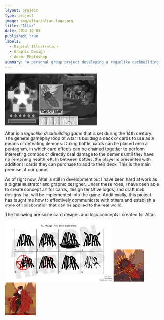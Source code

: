 ```yaml
---
layout: project
type: project
image: img/altar/altar-logo.png
title: "Altar"
date: 2024-10-03
published: true
labels:
  - Digital Illustration
  - Graphic Design
  - Adobe Photoshop
summary: "A personal group project developing a roguelike deckbuilding game."
---
```


<img class="img-fluid" width="300px" src="../img/altar/Altar_Demo.jpg">

Altar is a _roguelike deckbuilding game_ that is set during the 14th century. The general gameplay loop of Altar is building a deck of cards to use as a means of defeating demons. During battle, cards can be placed onto a pentagram, in which card effects can be chained together to perform interesting combos or directly deal damage to the demons until they have no remaining health left. In between battles, the player is presented with additional cards they can purchase to add to their deck. This is the main premise of our game.

As of right now, Altar is still in development but I have been hard at work as a digital illustrator and graphic designer. Under these roles, I have been able to create concept art for cards, design tentative logos, and draft mob designs that will be implemented into the game. Additionally, this project has taught me how to effectively communicate with others and establish a style of collaboration that can be applied to the real world. 

The following are some card designs and logo concepts I created for Altar.

<img class="img-fluid" width="350px" src="../img/altar/altar-logo-sheet.png">
<img class="img-fluid" width="100px" src="../img/altar/bearClaw.png">
<img class="img-fluid" width="100px" src="../img/altar/bearHide.png">